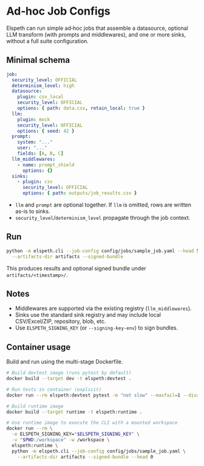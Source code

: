 # Ad‑hoc Job Configs

Elspeth can run simple ad‑hoc jobs that assemble a datasource, optional LLM transform (with prompts and middlewares), and one or more sinks, without a full suite configuration.

## Minimal schema

```yaml
job:
  security_level: OFFICIAL
  determinism_level: high
  datasource:
    plugin: csv_local
    security_level: OFFICIAL
    options: { path: data.csv, retain_local: true }
  llm:
    plugin: mock
    security_level: OFFICIAL
    options: { seed: 42 }
  prompt:
    system: "..."
    user: "..."
    fields: [A, B, C]
  llm_middlewares:
    - name: prompt_shield
      options: {}
  sinks:
    - plugin: csv
      security_level: OFFICIAL
      options: { path: outputs/job_results.csv }
```

- `llm` and `prompt` are optional together. If `llm` is omitted, rows are written as-is to sinks.
- `security_level`/`determinism_level` propagate through the job context.

## Run

```bash
python -m elspeth.cli --job-config config/jobs/sample_job.yaml --head 5 \
  --artifacts-dir artifacts --signed-bundle
```

This produces results and optional signed bundle under `artifacts/<timestamp>/`.

## Notes

- Middlewares are supported via the existing registry (`llm_middlewares`).
- Sinks use the standard sink registry and may include local CSV/Excel/ZIP, repository, blob, etc.
- Use `ELSPETH_SIGNING_KEY` (or `--signing-key-env`) to sign bundles.

## Container usage

Build and run using the multi-stage Dockerfile.

```bash
# Build devtest image (runs pytest by default)
docker build --target dev -t elspeth:devtest .

# Run tests in container (explicit)
docker run --rm elspeth:devtest pytest -m "not slow" --maxfail=1 --disable-warnings

# Build runtime image
docker build --target runtime -t elspeth:runtime .

# Use runtime image to execute the CLI with a mounted workspace
docker run --rm \
  -e ELSPETH_SIGNING_KEY="$ELSPETH_SIGNING_KEY" \
  -v "$PWD:/workspace" -w /workspace \
  elspeth:runtime \
  python -m elspeth.cli --job-config config/jobs/sample_job.yaml \
    --artifacts-dir artifacts --signed-bundle --head 0
```
